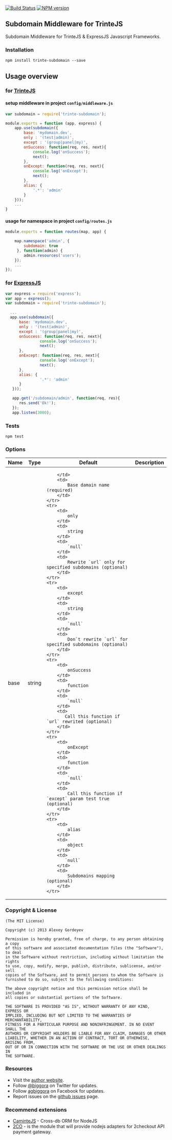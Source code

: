 [![Build Status](https://travis-ci.org/biggora/trinte-subdomain.png?branch=master)](https://travis-ci.org/biggora/trinte-subdomain)
[![NPM version](https://badge.fury.io/js/trinte-subdomain.png)](http://badge.fury.io/js/trinte-subdomain)

## Subdomain Middleware for TrinteJS

Subdomain Middleware for TrinteJS &amp; ExpressJS Javascript Frameworks.

### Installation

    npm install trinte-subdomain --save
    
## Usage overview

### for [TrinteJS](http://www.trintejs.com/)

#### setup middleware in project `config/middleware.js`

```js
var subdomain = require('trinte-subdomain');

module.exports = function (app, express) {
    app.use(subdomain({
        base: 'mydomain.dev',
        only : '(test|admin)',
        except : '(group|panel|my)',
        onSuccess: function(req, res, next){
            console.log('onSuccess');
            next();
        },
        onExcept: function(req, res, next){
            console.log('onExcept');
            next();
        },
        alias: {
            '.*': 'admin'
        }
    }));
    ...
}
```

#### usage for namespace in project `config/routes.js`

```js
module.exports = function routes(map, app) { 

    map.namespace('admin', {
        subdomain: true
     }, function(admin) {
        admin.resources('users');
    });
    ...
});
```

### for [ExpressJS](http://expressjs.com/)

```js
var express = require('express');
var app = express();
var subdomain = require('trinte-subdomain');

  ...
  app.use(subdomain({
      base: 'mydomain.dev',
      only : '(test|admin)',
      except : '(group|panel|my)',
      onSuccess: function(req, res, next){
               console.log('onSuccess');
               next();
      },
      onExcept: function(req, res, next){
               console.log('onExcept');
               next();
      },
      alias: {
               '.*': 'admin'
      }
   }));

   app.get('/subdomain/admin', function(req, res){
      res.send('Ok!');
   });
   app.listen(3000);
```

### Tests

    npm test
    
    
### Options

<table style="width:100%">
    <thead>
        <tr>
            <th>
                Name
            </th>
            <th>
                Type
            </th>
            <th>
                Default
            </th>
            <th>
                Description
            </th>
        </tr>
    </thead>
    <tbody>
    <tr>
        <td>
            base
        </td>
        <td>
            string
        </td>
        <td>
            
        </td>
        <td>
            Base damain name (required)
        </td>
    </tr>
    <tr>
        <td>
            only
        </td>
        <td>
            string
        </td>
        <td>
            `null`
        </td>
        <td>
            Rewrite `url` only for specified subdomains (optional) 
        </td>
    </tr>
    <tr>
        <td>
            except
        </td>
        <td>
            string
        </td>
        <td>
            `null`
        </td>
        <td>
            Don`t rewrite `url` for specified subdomains (optional) 
        </td>
    </tr>
    <tr>
        <td>
            onSuccess
        </td>
        <td>
            function
        </td>
        <td>
            `null`
        </td>
        <td>
           Call this function if `url` rewrited (optional) 
        </td>
    </tr>
    <tr>
        <td>
            onExcept
        </td>
        <td>
            function
        </td>
        <td>
            `null`
        </td>
        <td>
            Call this function if `except` param test true (optional) 
        </td>
    </tr>    
    <tr>
        <td>
            alias
        </td>
        <td>
            object
        </td>
        <td>
           `null`
        </td>
        <td>
            Subdomains mapping (optional) 
        </td>
    </tr>  
   </tbody>
</table>

### Copyright & License

    (The MIT License)

    Copyright (c) 2013 Alexey Gordeyev

    Permission is hereby granted, free of charge, to any person obtaining a copy
    of this software and associated documentation files (the "Software"), to deal
    in the Software without restriction, including without limitation the rights
    to use, copy, modify, merge, publish, distribute, sublicense, and/or sell
    copies of the Software, and to permit persons to whom the Software is
    furnished to do so, subject to the following conditions:

    The above copyright notice and this permission notice shall be included in
    all copies or substantial portions of the Software.

    THE SOFTWARE IS PROVIDED "AS IS", WITHOUT WARRANTY OF ANY KIND, EXPRESS OR
    IMPLIED, INCLUDING BUT NOT LIMITED TO THE WARRANTIES OF MERCHANTABILITY,
    FITNESS FOR A PARTICULAR PURPOSE AND NONINFRINGEMENT. IN NO EVENT SHALL THE
    AUTHORS OR COPYRIGHT HOLDERS BE LIABLE FOR ANY CLAIM, DAMAGES OR OTHER
    LIABILITY, WHETHER IN AN ACTION OF CONTRACT, TORT OR OTHERWISE, ARISING FROM,
    OUT OF OR IN CONNECTION WITH THE SOFTWARE OR THE USE OR OTHER DEALINGS IN
    THE SOFTWARE.

### Resources

- Visit the [author website](http://www.gordejev.lv).
- Follow [@biggora](https://twitter.com/#!/biggora) on Twitter for updates.
- Follow [agbiggora](https://www.facebook.com/agbiggora) on Facebook for updates.
- Report issues on the [github issues](https://github.com/biggora/trinte-subdomain/issues) page.

### Recommend extensions

- [CaminteJS](http://www.camintejs.com/) - Cross-db ORM for NodeJS
- [2CO](https://github.com/biggora/2co) - is the module that will provide nodejs adapters for 2checkout API payment gateway.
